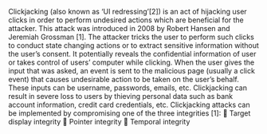 Clickjacking (also known as ‘UI redressing’[2]) is an act of hijacking user clicks in order
to perform undesired actions which are beneficial for the attacker. This attack was
introduced in 2008 by Robert Hansen and Jeremiah Grossman [1]. The attacker tricks the
user to perform such clicks to conduct state changing actions or to extract sensitive
information without the user’s consent. It potentially reveals the confidential information
of user or takes control of users’ computer while clicking. When the user gives the input
that was asked, an event is sent to the malicious page (usually a click event) that causes
undesirable action to be taken on the user’s behalf. These inputs can be username,
passwords, emails, etc. Clickjacking can result in severe loss to users by thieving
personal data such as bank account information, credit card credentials, etc.
Clickjacking attacks can be implemented by compromising one of the three integrities
[1]:
 Target display integrity
 Pointer integrity
 Temporal integrity

